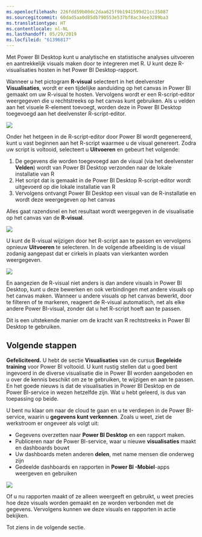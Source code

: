```yaml
---
ms.openlocfilehash: 226fdd59b00dc2daa625f9b1941599d21cc35087
ms.sourcegitcommit: 60dad5aa0d85db790553e537bf8ac34ee3289ba3
ms.translationtype: HT
ms.contentlocale: nl-NL
ms.lasthandoff: 05/29/2019
ms.locfileid: "61396817"
---
```

Met Power BI Desktop kunt u analytische en statistische analyses uitvoeren en aantrekkelijk visuals maken door te integreren met R. U kunt deze R-visualisaties hosten in het Power BI Desktop-rapport.

Wanneer u het pictogram **R-visual** selecteert in het deelvenster **Visualisaties**, wordt er een tijdelijke aanduiding op het canvas in Power BI gemaakt om uw R-visual te hosten. Vervolgens wordt er een R-script-editor weergegeven die u rechtstreeks op het canvas kunt gebruiken. Als u velden aan het visuele R-element toevoegt, worden deze in Power BI Desktop toegevoegd aan het deelvenster R-script-editor.

![](media/3-11h-r-visual-integration/3-11h_1.png)

Onder het hetgeen in de R-script-editor door Power BI wordt gegenereerd, kunt u vast beginnen aan het R-script waarmee u de visual genereert. Zodra uw script is voltooid, selecteert u **Uitvoeren** en gebeurt het volgende:

1. De gegevens die worden toegevoegd aan de visual (via het deelvenster **Velden**) wordt van Power BI Desktop verzonden naar de lokale installatie van R
2. Het script dat is gemaakt in de Power BI Desktop R-script-editor wordt uitgevoerd op die lokale installatie van R
3. Vervolgens ontvangt Power BI Desktop een visual van de R-installatie en wordt deze weergegeven op het canvas

Alles gaat razendsnel en het resultaat wordt weergegeven in de visualisatie op het canvas van de **R-visual**.

![](media/3-11h-r-visual-integration/3-11h_2.png)

U kunt de R-visual wijzigen door het R-script aan te passen en vervolgens opnieuw **Uitvoeren** te selecteren. In de volgende afbeelding is de visual zodanig aangepast dat er cirkels in plaats van vierkanten worden weergegeven.

![](media/3-11h-r-visual-integration/3-11h_3.png)

En aangezien de R-visual niet anders is dan andere visuals in Power BI Desktop, kunt u deze bewerken en ook verbindingen met andere visuals op het canvas maken. Wanneer u andere visuals op het canvas bewerkt, door te filteren of te markeren, reageert de R-visual automatisch, net als elke andere Power BI-visual, zonder dat u het R-script hoeft aan te passen.

Dit is een uitstekende manier om de kracht van R rechtstreeks in Power BI Desktop te gebruiken.

## <a name="next-steps"></a>Volgende stappen
**Gefeliciteerd.** U hebt de sectie **Visualisaties** van de cursus **Begeleide training** voor Power BI voltooid. U kunt rustig stellen dat u goed bent ingevoerd in de diverse visualisatie die in Power BI worden aangeboden en u over de kennis beschikt om ze te gebruiken, te wijzigen en aan te passen. En het goede nieuws is dat de visualisaties in Power BI Desktop en de Power BI-service in wezen hetzelfde zijn. Wat u hebt geleerd, is dus van toepassing op beide.

U bent nu klaar om naar de cloud te gaan en u te verdiepen in de Power BI-service, waarin u **gegevens kunt verkennen**. Zoals u weet, ziet de werkstroom er ongeveer als volgt uit:

* Gegevens overzetten naar **Power BI Desktop** en een rapport maken.
* Publiceren naar de Power BI-service, waar u nieuwe **visualisaties** maakt en dashboards bouwt
* Uw dashboards meten anderen **delen**, met name mensen die onderweg zijn
* Gedeelde dashboards en rapporten in **Power BI -Mobiel**-apps weergeven en gebruiken

![](media/3-11h-r-visual-integration/c0a1_1.png)

Of u nu rapporten maakt of ze alleen weergeeft en gebruikt, u weet precies hoe deze visuals worden gemaakt en ze worden verbonden met de gegevens. Vervolgens kunnen we deze visuals en rapporten in actie bekijken.

Tot ziens in de volgende sectie.

